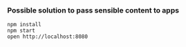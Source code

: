 ### Possible solution to pass sensible content to apps

```
npm install
npm start
open http://localhost:8080
```
